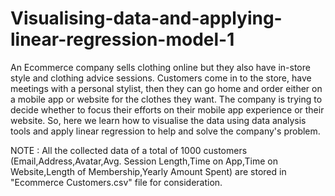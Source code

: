 # Visualising-data-and-applying-linear-regression-model-1
An Ecommerce company sells clothing online but they also have in-store style and clothing advice sessions. Customers come in to the store, have meetings with a personal stylist, then they can go home and order either on a mobile app or website for the clothes they want.  The company is trying to decide whether to focus their efforts on their mobile app experience or their website. So, here we learn how to visualise the data using data analysis tools and apply linear regression to help and solve the company's problem.

NOTE : All the collected data of a total of 1000 customers (Email,Address,Avatar,Avg. Session Length,Time on App,Time on Website,Length of Membership,Yearly Amount Spent) are stored in "Ecommerce Customers.csv" file for consideration.

